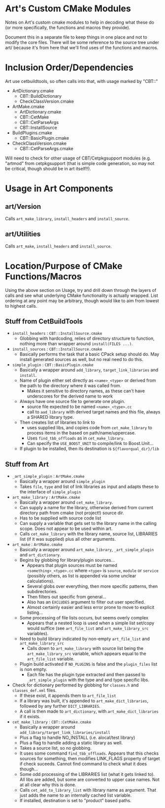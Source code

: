 Art's Custom CMake Modules
==========================
Notes on Art's custom cmake modules to help in decoding what these do
(or more specifically, the functions and macros they provide).

Document this in a separate file to keep things in one place and not
to modify the core files. There will be some reference to the source
tree under art/ because it's from here that we'll find uses of the
functions and macros.

Inclusion Order/Dependencies
============================
Art use cetbuildtools, so often calls into that, with usage marked by
"CBT::"

- ArtDictionary.cmake
  - CBT::BuildDictionary
  - CheckClassVersion.cmake
- ArtMake.cmake
  - ArtDictionary.cmake
  - CBT::CetMake
  - CBT::CetParseArgs
  - CBT::InstallSource
- BuildPlugins.cmake
  - CBT::BasicPlugin.cmake
- CheckClassVersion.cmake
  - CBT::CetParseArgs.cmake

Will need to check for other usage of CBT/Cetpkgsupport modules (e.g.
"artmod" from cetpkgsupport (that is simple code generation, so may not
be critical, though should be in art itself!!).

Usage in Art Components
=======================
art/Version
-----------
Calls `art_make_library`, `install_headers` and `install_source`.

art/Utilities
-------------
Calls `art_make`, `install_headers` and `install_source`.

Location/Purpose of CMake Functions/Macros
==========================================
Using the above section on Usage, try and drill down through the layers
of calls and see what underlying CMake functionality is actually wrapped.
List ordering at any point may be arbitrary, though would like to
aim from lowest to highest calls.

Stuff from CetBuildTools
------------------------
- `install_headers` : `CBT::InstallSource.cmake`
  - Globbing with hardcoding, relies of directory structure to function,
    nothing more than wrapper around `install(FILES ...)`.
- `install_sources` : `CBT::InstallSource.cmake`
  - Basically performs the task that a basic CPack setup should do.
    May install generated sources as well, but no real need to do
    this.
- `simple_plugin` : `CBT::BasicPlugin.cmake`
  - Basically a wrapper around `add_library`, `target_link_libraries` and
    `install`.
  - Name of plugin either set directly as `<name>_<type>` or derived
    from the path to the directory where it was called from.
    - Makes it sensitive to directory names, as these can't have
      underscores for the derived name to work
  - Always have one source file to generate one plugin.
    - source file expected to be named `<name>_<type>.cc`
    - call to `aad_library` with derived target names and this file,
      always a SHARED library type.
  - Then creates list of libraries to link to
    - uses supplied libs, and copies code from `cet_make_library`
      to process items in the based on path/name/uppercase.
    - Uses `find_tbb_offloads` as in `cet_make_library`.
    - Can specify the `USE_BOOST_UNIT` to compile/link to Boost.Unit...
  - If plugin to be installed, then its destination is `${flavorqual_dir}/lib`

Stuff from Art
--------------
- `_art_simple_plugin` : `ArtMake.cmake`
  - Basically a wrapper around `simple_plugin`
  - Takes `file`, `type` and list of link libraries as input and
    adapts these to the interface of `simple_plugin`
- `art_make_library` : `ArtMake.cmake`
  - Basically a wrapper around `cet_make_library`.
  - Can supply a name for the library, otherwise derived from current
    directory path from cmake (not project!) source dir.
  - Has to be supplied with source code list
  - Can supply a variable that gets set to the library name in the calling
    scope. Does not appear to be used within art.
  - Calls `cet_make_library` with the library name, source list,
    LIBRARIES list (if it was supplied) plus all other arguments.
- `art_make` : `ArtMake.cmake`
  - Basically a wrapper around `art_make_library`, `_art_simple_plugin`
    and `art_dictionary`.
  - Begins by globbing for library/plugin sources...
    - Appears that plugin sources must be named `<something>_<type>.cc`
      where `<type>` is `source`, `module` or `service` (possibly others,
      as list is appended via some unclear calculations).
    - Several globs over everything, then more specific patterns, then
      subdirectories.
    - Then filters out specific from general...
    - Also has an `EXCLUDES` argument to filter out user specified.
    - Almost certainly easier and less error prone to move to explicit
      listing...
  - Some processing of file lists occurs, but seems overly complex
    - Appears that a nested loop is used when a simple list set/copy
      would suffice (see `art_file_list` and `art_make_library_src`
      variables).
  - Need to build library indicated by non-empty `art_file_list` and
    `art_make_library_src`
    - Calls down to `art_make_library` with source list being the
      `art_make_library_src` variable, which appears equal to the
      `art_file_list` variable.
  - Plugin build activated if `NO_PLUGINS` is false and the `plugin_files`
    list is non empty.
    - Each file has the plugin type extracted and then passed to
      `_art_simple_plugin` with the type and and type specific libs.
 - Check for dictionary performed by globbing for `classes.h` and
   `classes_def.xml` files.
   - If these exist, it appends them to `art_file_list`
   - If a library was built, it's appended to `art_make_dict_libraries`,
     followed by any further `DICT_LIBRARIES`.
   - A call is then made to `art_dictionary`, with
     `art_make_dict_libraries` if it exists.
- `cet_make_library` : `CBT::CetMake.cmake`
  - Basically a wrapper around `add_library/target_link_libraries/install`
  - Plus a flag to handle NO_INSTALL (i.e. alocal/test library)
  - Plus a flag to handle adding a static library as well.
  - Takes a source list, so no globbing.
  - It uses some command `find_tbb_offloads`. Appears that this checks
    sources for something, then modifies LINK_FLAGS property of target
    if check suceeds. Cannot find command to check what it does though...
  - Some odd processing of the LIBRARIES list (what it gets linked to).
    All libs are added, but some are converted to upper case names. Not
    at all clear why this is done.
  - Calls `cet_add_to_library_list` with library name as argument.
    That just adds the name to an internally cached list variable.
  - If installed, destination is set to "product" based paths.



